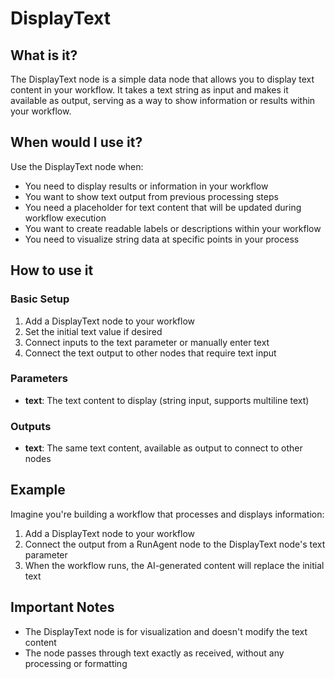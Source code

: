 # DisplayText

## What is it?

The DisplayText node is a simple data node that allows you to display text content in your workflow. It takes a text string as input and makes it available as output, serving as a way to show information or results within your workflow.

## When would I use it?

Use the DisplayText node when:

- You need to display results or information in your workflow
- You want to show text output from previous processing steps
- You need a placeholder for text content that will be updated during workflow execution
- You want to create readable labels or descriptions within your workflow
- You need to visualize string data at specific points in your process

## How to use it

### Basic Setup

1. Add a DisplayText node to your workflow
1. Set the initial text value if desired
1. Connect inputs to the text parameter or manually enter text
1. Connect the text output to other nodes that require text input

### Parameters

- **text**: The text content to display (string input, supports multiline text)

### Outputs

- **text**: The same text content, available as output to connect to other nodes

## Example

Imagine you're building a workflow that processes and displays information:

1. Add a DisplayText node to your workflow
1. Connect the output from a RunAgent node to the DisplayText node's text parameter
1. When the workflow runs, the AI-generated content will replace the initial text

## Important Notes

- The DisplayText node is for visualization and doesn't modify the text content
- The node passes through text exactly as received, without any processing or formatting
